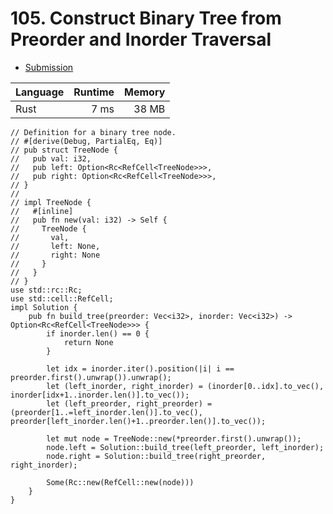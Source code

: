 # 105. Construct Binary Tree from Preorder and Inorder Traversal
- [Submission](https://leetcode.com/submissions/detail/1117103403/)

| Language | Runtime | Memory |
| :-       |       -:|      -:|
| Rust | 7 ms | 38 MB |
```
// Definition for a binary tree node.
// #[derive(Debug, PartialEq, Eq)]
// pub struct TreeNode {
//   pub val: i32,
//   pub left: Option<Rc<RefCell<TreeNode>>>,
//   pub right: Option<Rc<RefCell<TreeNode>>>,
// }
// 
// impl TreeNode {
//   #[inline]
//   pub fn new(val: i32) -> Self {
//     TreeNode {
//       val,
//       left: None,
//       right: None
//     }
//   }
// }
use std::rc::Rc;
use std::cell::RefCell;
impl Solution {
    pub fn build_tree(preorder: Vec<i32>, inorder: Vec<i32>) -> Option<Rc<RefCell<TreeNode>>> {
        if inorder.len() == 0 {
            return None
        }

        let idx = inorder.iter().position(|i| i == preorder.first().unwrap()).unwrap();
        let (left_inorder, right_inorder) = (inorder[0..idx].to_vec(), inorder[idx+1..inorder.len()].to_vec());
        let (left_preorder, right_preorder) = (preorder[1..=left_inorder.len()].to_vec(), preorder[left_inorder.len()+1..preorder.len()].to_vec());

        let mut node = TreeNode::new(*preorder.first().unwrap());
        node.left = Solution::build_tree(left_preorder, left_inorder);
        node.right = Solution::build_tree(right_preorder, right_inorder);
        
        Some(Rc::new(RefCell::new(node)))
    }
}
```

